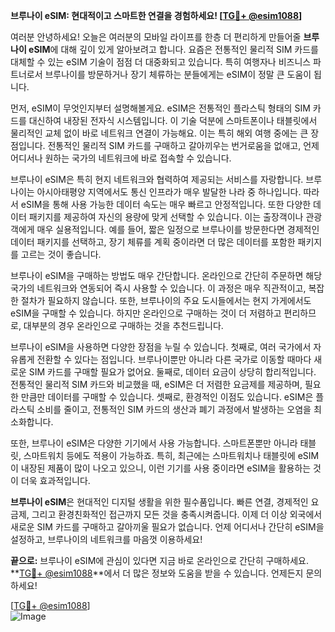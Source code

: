 **브루나이 eSIM: 현대적이고 스마트한 연결을 경험하세요! [[TG💪+ @esim1088](https://t.me/s/esim1088)]**

여러분 안녕하세요! 오늘은 여러분의 모바일 라이프를 한층 더 편리하게 만들어줄 **브루나이 eSIM**에 대해 깊이 있게 알아보려고 합니다. 요즘은 전통적인 물리적 SIM 카드를 대체할 수 있는 eSIM 기술이 점점 더 대중화되고 있습니다. 특히 여행자나 비즈니스 파트너로서 브루나이를 방문하거나 장기 체류하는 분들에게는 eSIM이 정말 큰 도움이 됩니다.

먼저, eSIM이 무엇인지부터 설명해볼게요. eSIM은 전통적인 플라스틱 형태의 SIM 카드를 대신하여 내장된 전자식 시스템입니다. 이 기술 덕분에 스마트폰이나 태블릿에서 물리적인 교체 없이 바로 네트워크 연결이 가능해요. 이는 특히 해외 여행 중에는 큰 장점입니다. 전통적인 물리적 SIM 카드를 구매하고 갈아끼우는 번거로움을 없애고, 언제 어디서나 원하는 국가의 네트워크에 바로 접속할 수 있습니다.

브루나이 eSIM은 특히 현지 네트워크와 협력하여 제공되는 서비스를 자랑합니다. 브루나이는 아시아태평양 지역에서도 통신 인프라가 매우 발달한 나라 중 하나입니다. 따라서 eSIM을 통해 사용 가능한 데이터 속도는 매우 빠르고 안정적입니다. 또한 다양한 데이터 패키지를 제공하여 자신의 용량에 맞게 선택할 수 있습니다. 이는 출장객이나 관광객에게 매우 실용적입니다. 예를 들어, 짧은 일정으로 브루나이를 방문한다면 경제적인 데이터 패키지를 선택하고, 장기 체류를 계획 중이라면 더 많은 데이터를 포함한 패키지를 고르는 것이 좋습니다.

브루나이 eSIM을 구매하는 방법도 매우 간단합니다. 온라인으로 간단히 주문하면 해당 국가의 네트워크와 연동되어 즉시 사용할 수 있습니다. 이 과정은 매우 직관적이고, 복잡한 절차가 필요하지 않습니다. 또한, 브루나이의 주요 도시들에서는 현지 가게에서도 eSIM을 구매할 수 있습니다. 하지만 온라인으로 구매하는 것이 더 저렴하고 편리하므로, 대부분의 경우 온라인으로 구매하는 것을 추천드립니다.

브루나이 eSIM을 사용하면 다양한 장점을 누릴 수 있습니다. 첫째로, 여러 국가에서 자유롭게 전환할 수 있다는 점입니다. 브루나이뿐만 아니라 다른 국가로 이동할 때마다 새로운 SIM 카드를 구매할 필요가 없어요. 둘째로, 데이터 요금이 상당히 합리적입니다. 전통적인 물리적 SIM 카드와 비교했을 때, eSIM은 더 저렴한 요금제를 제공하며, 필요한 만큼만 데이터를 구매할 수 있습니다. 셋째로, 환경적인 이점도 있습니다. eSIM은 플라스틱 소비를 줄이고, 전통적인 SIM 카드의 생산과 폐기 과정에서 발생하는 오염을 최소화합니다.

또한, 브루나이 eSIM은 다양한 기기에서 사용 가능합니다. 스마트폰뿐만 아니라 태블릿, 스마트워치 등에도 적용이 가능하죠. 특히, 최근에는 스마트워치나 태블릿에 eSIM이 내장된 제품이 많이 나오고 있으니, 이런 기기를 사용 중이라면 eSIM을 활용하는 것이 더욱 효과적입니다.

**브루나이 eSIM**은 현대적인 디지털 생활을 위한 필수품입니다. 빠른 연결, 경제적인 요금제, 그리고 환경친화적인 접근까지 모든 것을 충족시켜줍니다. 이제 더 이상 외국에서 새로운 SIM 카드를 구매하고 갈아끼울 필요가 없습니다. 언제 어디서나 간단히 eSIM을 설정하고, 브루나이의 네트워크를 마음껏 이용하세요!

**끝으로:** 브루나이 eSIM에 관심이 있다면 지금 바로 온라인으로 간단히 구매하세요. **[TG💪+ @esim1088](https://t.me/s/esim1088)**에서 더 많은 정보와 도움을 받을 수 있습니다. 언제든지 문의하세요!

[[TG💪+ @esim1088](https://t.me/s/esim1088)]  
![Image](https://i.postimg.cc/Y0z9fWf4/image.png)